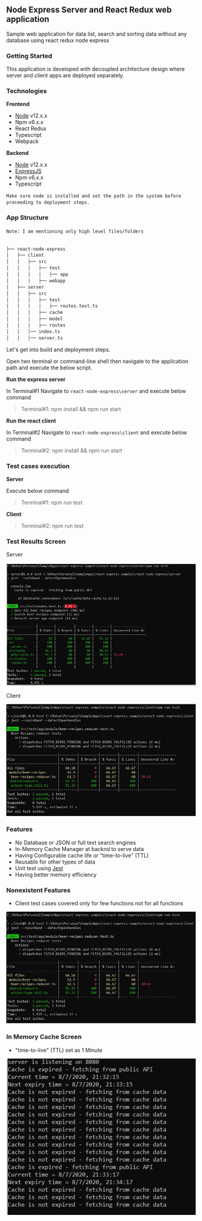 ## Node Express Server and React Redux web application

Sample web application for data list, search and sorting data without any database using react redux node express 

### Getting Started

This application is developed with decoupled architecture design where server and client apps are deployed separately.


### Technologies

**Frontend**

* [Node] v12.x.x 
* Npm v6.x.x
* React Redux
* Typescript
* Webpack

**Backend**

* [Node] v12.x.x 
* [ExpressJS]
* Npm v6.x.x
* Typescript



```Make sure node is installed and set the path in the system before proceeding to deployment steps.```

### App Structure

```Note: I am mentioning only high level files/folders ```

```bash

├── react-node-express
│   ├── client
│   │   ├── src
│   │   │   ├── test
│   │   │   │   ├── app
│   │   │   ├── webapp
│   ├── server
│   │   ├── src
│   │   │   ├── test
│   │   │   │   ├── routes.test.ts
│   │   │   ├── cache
│   │   │   ├── model
│   │   │   ├── routes
│   │   │── index.ts
│   │   │── server.ts

```

Let's get into build and deployment steps. 

Open two terminal or command-line shell then navigate to the application path and execute the below script. 

**Run the express server**

In Terminal#1 Navigate to ```react-node-express\server``` and execute below command 

> Terminal#1: npm install && npm run start

**Run the react client**

In Terminal#2 Navigate to ```react-node-express\client``` and execute below command 

> Terminal#2: npm install && npm run start

### Test cases execution

**Server**

Execute below command 

> Terminal#1: npm run test

**Client**

> Terminal#2: npm run test

### Test Results Screen

Server

![Server](./client/src/webapp/static/images/server-jest.JPG)

Client 

![Server](./client/src/webapp/static/images/client-jest.JPG)

### Features

* No Database or JSON or full text search engines
* In-Memory Cache Manager at backnd to serve data 
* Having Configurable cache life or "time-to-live" (TTL)
* Reusable for other types of data
* Unit test using [Jest]
* Having better memory efficiency 

### Nonexistent Features

* Client test cases covered only for few functions not for all functions

![Server](./client/src/webapp/static/images/client-jest.JPG)

### In Memory Cache Screen

* "time-to-live" (TTL) set as 1 Minute 

![Server](./client/src/webapp/static/images/server-cache.JPG)

[Node]:https://nodejs.org/download/release/v12.13.0/
[Jest]:https://www.npmjs.com/package/jest
[ExpressJS]:https://www.npmjs.com/package/express
